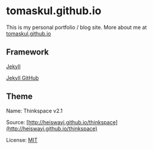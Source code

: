 # tomaskul.github.io
This is my personal portfolio / blog site. More about me at [tomaskul.github.io](https://tomaskul.github.io/)

## Framework
[Jekyll](https://jekyllrb.com/)

[Jekyll GitHub](https://github.com/jekyll/jekyll)

## Theme
Name: Thinkspace v2.1

Source: [http://heiswayi.github.io/thinkspace](http://heiswayi.github.io/thinkspace)

License: [MIT](LICENSE.md)
